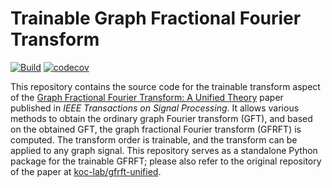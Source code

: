 # Trainable Graph Fractional Fourier Transform

[![Build](https://github.com/tunakasif/torch-gfrft/actions/workflows/build.yml/badge.svg)](https://github.com/tunakasif/torch-gfrft/actions/workflows/build.yml)
[![codecov](https://codecov.io/gh/tunakasif/torch-gfrft/graph/badge.svg?token=ZLCAH7KS7F)](https://codecov.io/gh/tunakasif/torch-gfrft)

This repository contains the source code for the trainable transform aspect of the [Graph Fractional Fourier Transform: A Unified Theory](https://doi.org/10.1109/TSP.2024.3439211) paper published in _IEEE Transactions on Signal Processing_. It allows various methods to obtain the ordinary graph Fourier transform (GFT), and based on the obtained GFT, the graph fractional Fourier transform (GFRFT) is computed. The transform order is trainable, and the transform can be applied to any graph signal. This repository serves as a standalone Python package for the trainable GFRFT; please also refer to the original repository of the paper at [koc-lab/gfrft-unified](https://github.com/koc-lab/gfrft-unified).
